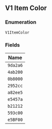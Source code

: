 ## V1 Item Color

### Enumeration

`V1ItemColor`

### Fields

| Name |
|  --- |
| `9da2a6` |
| `4ab200` |
| `0b8000` |
| `2952cc` |
| `a82ee5` |
| `e5457a` |
| `b21212` |
| `593c00` |
| `e5BF00` |

